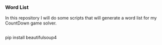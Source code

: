 ### Word List

In this repository I will do some scripts that will generate a word list for my CountDown game solver.

## 

pip install beautifulsoup4